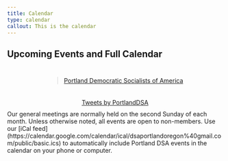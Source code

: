 ```yaml
---
title: Calendar
type: calendar
callout: This is the calendar
---
```

<style>
.container {
...
}
.row {
text-align: center;}
.widgets {
display: inline-block;
padding: 10px;
}
</style>

## Upcoming Events and Full Calendar

<div id="fb-root"></div>
<script async defer crossorigin="anonymous" src="https://connect.facebook.net/en_GB/sdk.js#xfbml=1&version=v3.3"></script>
<div class='container'>
<div class='row'>
<div class='widgets'><div class="fb-page" data-href="https://www.facebook.com/PortlandDSA/" data-tabs="events" data-width="450" data-height="375" data-small-header="true" data-adapt-container-width="true" data-hide-cover="false" data-show-facepile="true"><blockquote cite="https://www.facebook.com/PortlandDSA/" class="fb-xfbml-parse-ignore"><a href="https://www.facebook.com/PortlandDSA/">Portland Democratic Socialists of America</a></blockquote></div>
</div>
<div class='widgets'><a class="twitter-timeline" data-width="450" data-height="375" href="https://twitter.com/PortlandDSA?ref_src=twsrc%5Etfw">Tweets by PortlandDSA</a> <script async src="https://platform.twitter.com/widgets.js" charset="utf-8"></script></div>
</div>
<div class='clear'></div>
</div>
Our general meetings are normally held on the second Sunday of each month. Unless otherwise noted, all events are open to non-members. Use our [iCal feed](https://calendar.google.com/calendar/ical/dsaportlandoregon%40gmail.com/public/basic.ics) to automatically include Portland DSA events in the calendar on your phone or computer.
